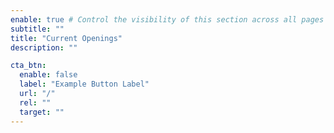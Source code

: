 ```yaml
---
enable: true # Control the visibility of this section across all pages where it is used
subtitle: ""
title: "Current Openings"
description: ""

cta_btn:
  enable: false
  label: "Example Button Label"
  url: "/"
  rel: ""
  target: ""
---
```

